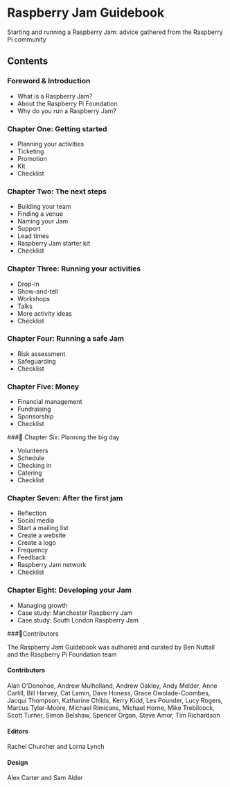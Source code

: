 # Raspberry Jam Guidebook

Starting and running a Raspberry Jam: advice gathered from the Raspberry Pi community

## Contents

### Foreword & Introduction

- What is a Raspberry Jam?
- About the Raspberry Pi Foundation
- Why do you run a Raspberry Jam?

### Chapter One: Getting started

- Planning your activities
- Ticketing
- Promotion
- Kit
- Checklist

### Chapter Two: The next steps

- Building your team
- Finding a venue
- Naming your Jam
- Support
- Lead times
- Raspberry Jam starter kit
- Checklist

### Chapter Three: Running your activities

- Drop-in
- Show-and-tell
- Workshops
- Talks
- More activity ideas
- Checklist

### Chapter Four: Running a safe Jam

- Risk assessment
- Safeguarding
- Checklist

### Chapter Five: Money

- Financial management
- Fundraising
- Sponsorship
- Checklist

### Chapter Six: Planning the big day

- Volunteers
- Schedule
- Checking in
- Catering
- Checklist

### Chapter Seven: After the first jam

- Reflection
- Social media
- Start a mailing list
- Create a website
- Create a logo
- Frequency
- Feedback
- Raspberry Jam network
- Checklist

### Chapter Eight: Developing your Jam

- Managing growth
- Case study: Manchester Raspberry Jam
- Case study: South London Raspberry Jam

###Contributors

The Raspberry Jam Guidebook was authored and curated by Ben Nuttall and the Raspberry Pi Foundation team

#### Contributors

Alan O'Donohoe, Andrew Mulholland, Andrew Oakley, Andy Melder, Anne Carlill,
Bill Harvey, Cat Lamin, Dave Honess, Grace Owolade-Coombes, Jacqui Thompson,
Katharine Childs, Kerry Kidd, Les Pounder, Lucy Rogers, Marcus Tyler-Moore, Michael
Rimicans, Michael Horne, Mike Trebilcock, Scott Turner, Simon Belshaw, Spencer Organ,
Steve Amor, Tim Richardson

#### Editors

Rachel Churcher and Lorna Lynch

#### Design

Alex Carter and Sam Alder
